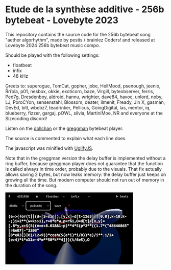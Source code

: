# Etude de la synthèse additive - 256b bytebeat - Lovebyte 2023

This repository contains the source code for the 256b bytebeat song "aether
algorhythm", made by pestis / brainlez Coders! and released at Lovebyte 2024
256b bytebeat music compo.

Should be played with the following settings:
- floatbeat
- infix
- 48 kHz

Greets to: superogue, TomCat, gopher, jobe, HellMood, psenough, jeenio, Řrřola,
p01, nesbox, okkie, exoticorn, baze, Virgill, byteobserver, ferris, Ped7g,
Dresdenboy, aldroid, hannu, wrighter, dave84, havoc, unlord, noby, LJ, PoroCYon,
sensenstahl, Blossom, deater, ilmenit, Fready, Jin X, gasman, DevEd, bitl,
wbcbz7, teadrinker, Pellicus, GoingDigital, las, mentor, iq, blueberry, fizzer,
gargaj, pOWL, silvia, MartiniMoe, NR and everyone at the Sizecoding discord!

Listen on the
[dollchan](https://dollchan.net/bytebeat/#v3b64JVDBboMwFPuXSEV5rwGSlNJsXTjuWmkcaQ60fdMQZSCIVKrSf1+qXSzZlm3JD3buL8TeGSdbPL77kftl4RdbOVHaqfkFUd3F7Oyl8iurNG3cslRSSCdaq+S+jeP94WU6W83iHjAxGALrkpecd5Y+TCJ1FKl4AMQMSz6gRuRcJTvkR5aZPMtNvj2yaowo2rn4yLSWm8ANUrRxsEhIlV6/AeC5n35CLWED2KQmKARpg5ioVK85FRmgx3mlKM6wQ9xKbMOmg8a+Jm+2LQoFYrShGW9isONKPYH7NKctiAMTbKq74UpftQ+HZEZKKVj3/87nta/9iWrPnn8)
or the
[greggman](https://greggman.com/downloads/examples/html5bytebeat/html5bytebeat.html#t=1&e=0&s=48000&v=pulsedn&bb=5d00000100fb0000000000000000141943a3e33e13a131d2d7b8d7492b38bac4bc906fe2cbac0a331c813aacaaaa3e591fe886d912280e00b0b69fa5fa7efa45cc5ac7a3da39430349fa7ff3d4e69f5c165650e7698c64937c1ea0897d86dcf398950b554338b1210cc13816f2e860dc9b497780f186758655b31588e023f7cc2f37efc82f2877a627374b8e7c2347feb7a68bc6fc63278769595cd5cfedd34c1b455b94b0ae336b4e16e598338a2120f7a344630990d5c619e32c8f974d60eab20dd1533419cb79652610410258445ba21f61e77af70b77c416845362b2c9fdbc4d5941d9991e7f06288b4b7290fed4c300)
bytebeat player.

The source is commented to explain what each line does.

The javascript was minified with
[UglifyJS](https://skalman.github.io/UglifyJS-online/).

Note that in the greggman version the delay buffer is implemented without a ring
buffer, because greggman player does not guarantee that the function is called
always in time order, probably due to the visuals. That fix actually allows
saving 2 bytes, but now leaks memory: the delay buffer just keeps on growing all
the time. But modern computer should not run out of memory in the duration of
the song.

![Screenshot](screenshot-225.jpg)
